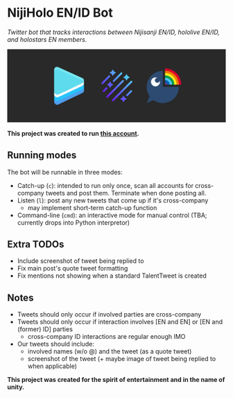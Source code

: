 # NijiHolo EN/ID Bot
*Twitter bot that tracks interactions between Nijisanji EN/ID, hololive EN/ID, and holostars EN members.*

![The project banner](images/banner.png)

**This project was created to run [this account](https://twitter.com/NijiHolo_EN_ID).**

## Running modes
The bot will be runnable in three modes:
* Catch-up (`c`): intended to run only once, scan all accounts for cross-company tweets and post them. Terminate when done posting all.
* Listen (`l`): post any new tweets that come up if it's cross-company
    * may implement short-term catch-up function
* Command-line (`cmd`): an interactive mode for manual control (TBA; currently drops into Python interpretor)

## Extra TODOs
* Include screenshot of tweet being replied to
* Fix main post's quote tweet formatting
* Fix mentions not showing when a standard TalentTweet is created

## Notes
* Tweets should only occur if involved parties are cross-company
* Tweets should only occur if interaction involves [EN and EN] or [EN and (former) ID] parties
    * cross-company ID interactions are regular enough IMO
* Our tweets should include:
    * involved names (w/o @) and the tweet (as a quote tweet)
    * screenshot of the tweet (+ maybe image of tweet being replied to when applicable)

**This project was created for the spirit of entertainment and in the name of unity.**
